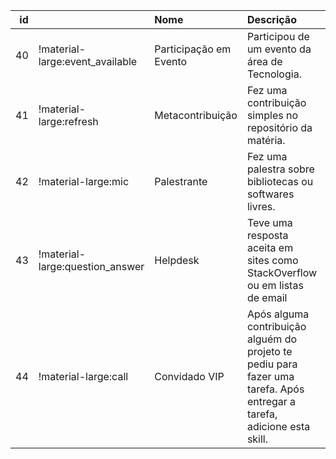 |   id |                                 | Nome                   | Descrição                                                                                                               |   XP |
|-----:|:--------------------------------|:-----------------------|:------------------------------------------------------------------------------------------------------------------------|-----:|
|   40 | !material-large:event_available | Participação em Evento | Participou de um evento da área de Tecnologia.                                                                          |    7 |
|   41 | !material-large:refresh         | Metacontribuição       | Fez uma contribuição simples no repositório da matéria.                                                                 |    2 |
|   42 | !material-large:mic             | Palestrante            | Fez uma palestra sobre bibliotecas ou softwares livres.                                                                 |   10 |
|   43 | !material-large:question_answer | Helpdesk               | Teve uma resposta aceita em sites como StackOverflow ou em listas de email                                              |    4 |
|   44 | !material-large:call            | Convidado VIP          | Após alguma contribuição alguém do projeto te pediu para fazer uma tarefa. Após entregar a tarefa, adicione esta skill. |    5 |